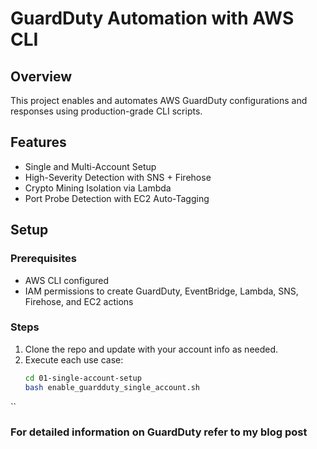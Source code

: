 # GuardDuty Automation with AWS CLI

## Overview
This project enables and automates AWS GuardDuty configurations and responses using production-grade CLI scripts.

## Features
- Single and Multi-Account Setup
- High-Severity Detection with SNS + Firehose
- Crypto Mining Isolation via Lambda
- Port Probe Detection with EC2 Auto-Tagging

## Setup

### Prerequisites
- AWS CLI configured
- IAM permissions to create GuardDuty, EventBridge, Lambda, SNS, Firehose, and EC2 actions

### Steps

1. Clone the repo and update with your account info as needed.
2. Execute each use case:
   ```bash
   cd 01-single-account-setup
   bash enable_guardduty_single_account.sh
``
### For detailed information on GuardDuty refer to my blog post 


